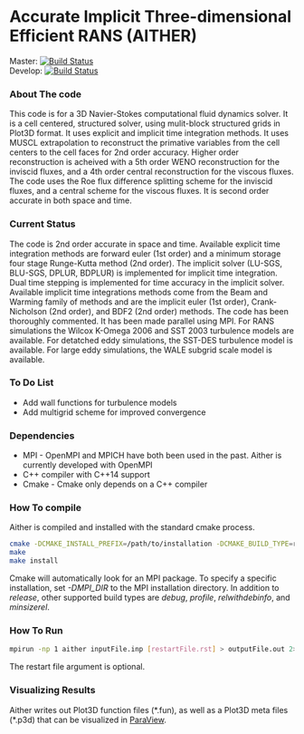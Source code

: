 # Accurate Implicit Three-dimensional Efficient RANS (AITHER)

Master: [![Build Status](https://travis-ci.org/mnucci32/aither.svg?branch=master)](https://travis-ci.org/mnucci32/aither)
<br>
Develop: [![Build Status](https://travis-ci.org/mnucci32/aither.svg?branch=develop)](https://travis-ci.org/mnucci32/aither)

### About The code
This code is for a 3D Navier-Stokes computational fluid dynamics solver. It is a cell centered, structured solver,
using mulit-block structured grids in Plot3D format. It uses explicit and implicit time integration methods.
It uses MUSCL extrapolation to reconstruct the primative variables from the cell centers to the cell faces for 2nd
order accuracy. Higher order reconstruction is acheived with a 5th order WENO reconstruction for the inviscid fluxes,
and a 4th order central reconstruction for the viscous fluxes. The code uses the Roe flux difference splitting scheme
for the inviscid fluxes, and a central scheme for the viscous fluxes. It is second order accurate in both space and time.

### Current Status
The code is 2nd order accurate in space and time. Available explicit time integration methods are forward euler
(1st order) and a minimum storage four stage Runge-Kutta method (2nd order). The implicit solver (LU-SGS,
BLU-SGS, DPLUR, BDPLUR) is implemented for implicit time integration. Dual time stepping is implemented for
time accuracy in the implicit solver. Available implicit time integrations methods come from the Beam and
Warming family of methods and are the implicit euler (1st order), Crank-Nicholson (2nd order), and BDF2
(2nd order) methods. The code has been thoroughly commented. It has been made parallel using MPI. For RANS simulations 
the Wilcox K-Omega 2006 and SST 2003 turbulence models are available. For detatched eddy simulations, the SST-DES
turbulence model is available. For large eddy simulations, the WALE subgrid scale model is available.

### To Do List
* Add wall functions for turbulence models
* Add multigrid scheme for improved convergence

### Dependencies
* MPI - OpenMPI and MPICH have both been used in the past. Aither is currently developed with OpenMPI
* C++ compiler with C++14 support
* Cmake - Cmake only depends on a C++ compiler

### How To compile
Aither is compiled and installed with the standard cmake process.

```bash
cmake -DCMAKE_INSTALL_PREFIX=/path/to/installation -DCMAKE_BUILD_TYPE=release /path/to/source
make
make install
```

Cmake will automatically look for an MPI package. To specify a specific installation, set *-DMPI_DIR* to the
MPI installation directory. In addition to *release*, other supported build types are *debug*, *profile*,
*relwithdebinfo*, and *minsizerel*.

### How To Run
```bash
mpirun -np 1 aither inputFile.inp [restartFile.rst] > outputFile.out 2> errorFile.err &
```
The restart file argument is optional.

### Visualizing Results
Aither writes out Plot3D function files (\*.fun), as well as a Plot3D meta files (\*.p3d) that can be visualized
in [ParaView](www.paraview.org). 